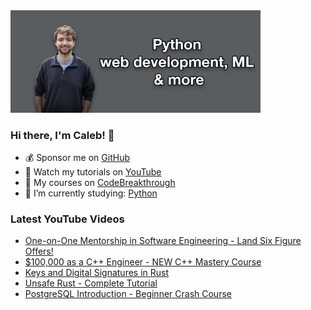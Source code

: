 <img src="github-cover-photo-my-face.jpg" width="400px" />

### Hi there, I'm Caleb! 🍛

- 💰 Sponsor me on [GitHub](https://github.com/sponsors/CalebCurry)
- 🎥 Watch my tutorials on [YouTube](https://www.youtube.com/calebthevideomaker2)
- 📗 My courses on [CodeBreakthrough](https://www.codebreakthrough.com)
- 🤔 I’m currently studying: [Python](https://www.youtube.com/watch?v=s3IvdkCq2_c&t=4254s)

### Latest YouTube Videos
<!-- YOUTUBE:START -->
- [One-on-One Mentorship in Software Engineering - Land Six Figure Offers!](https://www.youtube.com/watch?v=fCgGIlnUbVY)
- [$100,000 as a C++ Engineer - NEW C++ Mastery Course](https://www.youtube.com/watch?v=lNSKRxoXvPU)
- [Keys and Digital Signatures in Rust](https://www.youtube.com/watch?v=JNkmXMjKv0o)
- [Unsafe Rust - Complete Tutorial](https://www.youtube.com/watch?v=-l0W_T8taZA)
- [PostgreSQL Introduction - Beginner Crash Course](https://www.youtube.com/watch?v=bssWKAX74uA)
<!-- YOUTUBE:END -->
